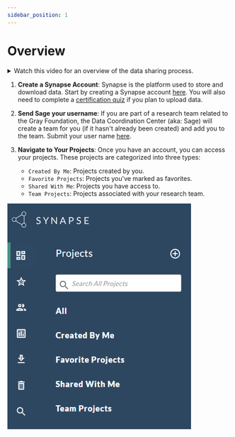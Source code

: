 ```yaml
---
sidebar_position: 1
---
```


# Overview

<details>
  <summary>Watch this video for an overview of the data sharing process. </summary>
<video src="Getting-Started.mp4" controls title="Getting Started"></video>
</details>

1. **Create a Synapse Account**: Synapse is the platform used to store and download data. Start by creating a Synapse account [here](https://www.synapse.org/#!RegisterAccount:0). You will also need to complete a [certification quiz](https://www.synapse.org/#!Quiz:Certification) if you plan to upload data. 

2. **Send Sage your username**: If you are part of a research team related to the Gray Foundation, the Data Coordination Center (aka: Sage) will create a team for you (if it hasn't already been created) and add you to the team. Submit your user name [here](https://sagebionetworks.jira.com/servicedesk/customer/portal/17/group/24/create/159).

3. **Navigate to Your Projects**: Once you have an account, you can access your projects. These projects are categorized into three types:
   - `Created By Me`: Projects created by you.
   - `Favorite Projects`: Projects you've marked as favorites.
   - `Shared With Me`: Projects you have access to. 
   - `Team Projects`: Projects associated with your research team.

  ![Projects](image-2.png)

